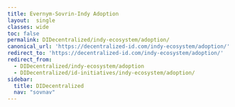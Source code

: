 ```yaml
---
title: Evernym-Sovrin-Indy Adoption
layout:  single
classes: wide
toc: false
permalink: DIDecentralized/indy-ecosystem/adoption/
canonical_url: 'https://decentralized-id.com/indy-ecosystem/adoption/'
redirect_to: 'https://decentralized-id.com/indy-ecosystem/adoption/'
redirect_from:
  - DIDecentralized/indy-ecosystem/adoption
  - DIDecentralized/id-initiatives/indy-ecosystem/adoption/
sidebar:
  title: DIDecentralized
  nav: "sovnav" 
---
```

